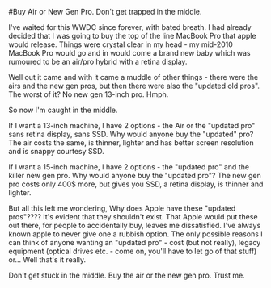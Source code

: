 #Buy Air or New Gen Pro. Don't get trapped in the middle.

I've waited for this WWDC since forever, with bated breath. I had already decided that I was going to buy the top of the line MacBook Pro that apple would release. Things were crystal clear in my head - my mid-2010 MacBook Pro would go and in would come a brand new baby which was rumoured to be an air/pro hybrid with a retina display.

Well out it came and with it came a muddle of other things - there were the airs and the new gen pros, but then there were also the "updated old pros". The worst of it? No new gen 13-inch pro. Hmph.

So now I'm caught in the middle.

If I want a 13-inch machine, I have 2 options - the Air or the "updated pro" sans retina display, sans SSD. Why would anyone buy the "updated" pro? The air costs the same, is thinner, lighter and has better screen resolution and is snappy courtesy SSD.

If I want a 15-inch machine, I have 2 options - the "updated pro" and the killer new gen pro. Why would anyone buy the "updated pro"? The new gen pro costs only 400$ more, but gives you SSD, a retina display, is thinner and lighter.

But all this left me wondering, Why does Apple have these "updated pros"???? It's evident that they shouldn't exist. That Apple would put these out there, for people to accidentally buy, leaves me dissatisfied. I've always known apple to never give one a rubbish option. The only possible reasons I can think of anyone wanting an "updated pro" - cost (but not really), legacy equipment (optical drives etc. - come on, you'll have to let go of that stuff) or... Well that's it really.

Don't get stuck in the middle. Buy the air or the new gen pro. Trust me.